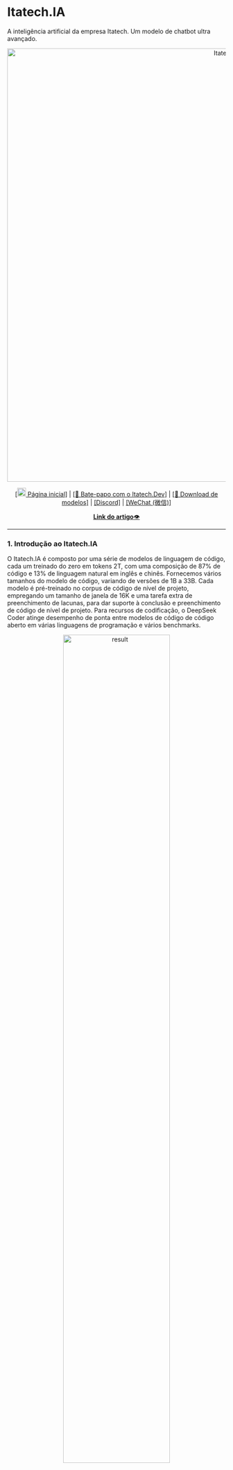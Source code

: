# Itatech.IA
A inteligência artificial da empresa Itatech. Um modelo de chatbot ultra avançado.

<p align="center">
<img width="1000px" alt="Itatech.IA" src="pictures/colocarImagem.png">
</p>
<p align="center"><a href="https://www.itatech.dev@gmail.com/">[<img src="pictures/colocarImagem.png" width="20px"> Página inicial]</a> | <a href="https://itatech.dev@gmail.com/">[🤖 Bate-papo com o Itatech.Dev]</a> | <a href="https://linkDownloadDeModelos">[🤗 Download de modelos]</a> | <a href="https://LinkDiscord">[Discord]</a> | <a href="https://github.com/Exemple`">[WeChat (微信)]</a></p>
<p align="center">
<a href="https://huggingface.co/papers/2401.14196"><b>Link do artigo</b>👁️</a>
</p>
<hr>

### 1. Introdução ao Itatech.IA

O Itatech.IA é composto por uma série de modelos de linguagem de código, cada um treinado do zero em tokens 2T, com uma composição de 87% de código e 13% de linguagem natural em inglês e chinês. Fornecemos vários tamanhos do modelo de código, variando de versões de 1B a 33B. Cada modelo é pré-treinado no corpus de código de nível de projeto, empregando um tamanho de janela de 16K e uma tarefa extra de preenchimento de lacunas, para dar suporte à conclusão e preenchimento de código de nível de projeto. Para recursos de codificação, o DeepSeek Coder atinge desempenho de ponta entre modelos de código de código aberto em várias linguagens de programação e vários benchmarks.

<p align="center">
<img src="pictures/result.png" alt="result" width="70%">
</p>

- **Dados de treinamento massivos**: treinados do zero em tokens 2T, incluindo 87% de código e 13% de dados linguísticos em inglês.

- **Altamente flexível e escalável**: oferecido em tamanhos de modelo de 1B, 5,7B, 6,7B e 33B, permitindo que os usuários escolham a configuração mais adequada para seus requisitos.

- **Desempenho de modelo superior**: desempenho de última geração entre modelos de código disponíveis publicamente nos benchmarks HumanEval, MultiPL-E, MBPP, DS-1000 e APPS.

- **Recursos avançados de conclusão de código**: um tamanho de janela de 16K e uma tarefa de preenchimento de lacunas, dando suporte à conclusão de código em nível de projeto e tarefas de preenchimento.

#### Linguagens de programação suportadas
`['ada', 'agda', 'alloy', 'antlr', 'applescript', 'assembly', 'augeas', 'awk', 'batchfile', 'bluespec', 'c', 'c-sharp', 'clojure', 'cmake', 'coffeescript', 'common-lisp', 'cpp', 'css', 'cuda', 'dart', 'dockerfile', 'elixir', 'elm', 'emacs-lisp', 'erlang', 'f-sharp', 'fortran', 'glsl', 'go', 'groovy', 'haskell', 'html', 'idris', 'isabelle', 'java', 'java-server-pages', 'javascript', 'json', 'julia', 'jupyter-notebook', 'kotlin', 'lean', 'literate-agda', 'literate-coffeescript', 'literate-haskell', 'lua', 'makefile', 'maple', 'markdown', 'mathematica', 'matlab', 'ocaml', 'pascal', 'perl', 'php', 'powershell', 'prolog', 'protocol-buffer', 'python', 'r', 'racket', 'restructuredtext', 'rmarkdown', 'ruby', 'rust', 'sas', 'scala', 'scheme', 'shell', 'smalltalk', 'solidity', 'sparql', 'sql', 'stan', 'standard-ml', 'stata', 'systemverilog', 'tcl', 'tcsh', 'tex', 'thrift', 'typescript', 'verilog', 'vhdl', 'visual-basic', 'xslt', 'yacc', 'yaml', 'zig']`

### 2. Resultados da avaliação
Avaliamos o Itatech.IA em vários benchmarks relacionados à codificação.
Apenas os resultados `pass@1` no HumanEval (Python e Multilingual), MBPP e DS-1000 são relatados aqui:

<p align="center">
<img src="pictures/table.png" alt="table" width="70%">
</p>

O resultado mostra que o Itatech.IA-Base-33B supera significativamente os LLMs de código aberto existentes. Comparado com o CodeLlama-34B, ele lidera em 7,9%, 9,3%, 10,8% e 5,9%, respectivamente, no HumanEval Python, HumanEval Multilingual, MBPP e DS-1000.
Surpreendentemente, nosso Itatech.IA-Base-7B atinge o desempenho do CodeLlama-34B.
O modelo Itatech.IA-Instruct-33B após o ajuste de instruções supera o GPT35-turbo no HumanEval e obtém resultados comparáveis ​​com o GPT35-turbo no MBPP.

Mais detalhes da avaliação podem ser encontrados na [Avaliação detalhada](#6-detailed-evaluation-results).

### 3. Procedimento de criação de dados e treinamento do modelo

#### Criação de dados

- Etapa 1: coletar dados de código do GitHub e aplicar as mesmas regras de filtragem que [StarCoder Data](https://github.com/bigcode-project/bigcode-dataset) para filtrar dados.
- Etapa 2: analisar as dependências de arquivos dentro do mesmo repositório para reorganizar as posições dos arquivos com base em suas dependências.
- Etapa 3: Concatenar arquivos dependentes para formar um único exemplo e empregar minhash de nível de repositório para desduplicação.
- Etapa 4: Filtrar ainda mais o código de baixa qualidade, como códigos com erros de sintaxe ou baixa legibilidade.

<img src="pictures/data_clean.png" alt="data_creation" width="100%">

#### Treinamento do modelo

- Etapa 1: Inicialmente pré-treinado com um conjunto de dados consistindo de 87% de código, 10% de linguagem relacionada ao código (Github Markdown e StackExchange) e 3% de idioma chinês não relacionado ao código. Os modelos são pré-treinados usando tokens de 1,8T e um tamanho de janela de 4K nesta etapa.
- Etapa 2: Pré-treinamento adicional usando um tamanho de janela estendido de 16K em 200B tokens adicionais, resultando em modelos fundamentais (**DeepSeek-Coder-Base**).
- Etapa 3: Ajuste fino de instruções em 2B tokens de dados de instruções, resultando em modelos ajustados por instruções (**Itatech.IA-Instruct**).

<img src="pictures/model_pretraining.png" alt="model_pretraining" width="100%">

### 4. Como usar
Antes de prosseguir, você precisará instalar as dependências necessárias. Você pode fazer isso executando o seguinte comando:
```
pip install -r requirements.txt

```
Uma demonstração também está disponível no [🤗 Hugging Face Space](https://huggingface.co/spaces/itatech.IA-instruct), e você pode executar a demonstração localmente usando `app.py` na pasta [demo](https://github.com/itatech.IA/main/demo). (Obrigado a toda a equipe do HF pelo suporte)

Aqui estão alguns exemplos de como usar nosso modelo.

#### 1) Conclusão de código
```python
from transformers import AutoTokenizer, AutoModelForCausalLM
import torch
tokenizer = AutoTokenizer.from_pretrained("itatech.IA-6.7b-base", trust_remote_code=True)
model = AutoModelForCausalLM.from_pretrained("itatech.IA/-6.7b-base", trust_remote_code=True, torch_dtype=torch.bfloat16).cuda()
input_text = "#escreva um algoritmo de classificação rápida"
inputs = tokenizer(input_text, return_tensors="pt").to(model.device)
outputs = model.generate(**inputs, max_length=128)
print(tokenizer.decode(outputs[0], skip_special_tokens=True))
```
Este código produzirá o seguinte resultado:
```
def quick_sort(arr):
if len(arr) <= 1:
return arr
pivot = arr[0]
left = []
right = []
for i in range(1, len(arr)):
if arr[i] < pivot:
left.append(arr[i])
else:
right.append(arr[i])
return quick_sort(left) + [pivot] + quick_sort(right)
```

#### 2) Inserção de código
```python
from transformers import AutoTokenizer, AutoModelForCausalLM
import torch
tokenizer = AutoTokenizer.from_pretrained("itatech.IA-6.7b-base", trust_remote_code=True)
model = AutoModelForCausalLM.from_pretrained("itatech.IA-6.7b-base", trust_remote_code=True, torch_dtype=torch.bfloat16).cuda()
input_text = """<｜fim begin｜>def quick_sort(arr):
if len(arr) <= 1:
return arr
pivot = arr[0]
left = []
right = []
<｜fim hole｜>
if arr[i] < pivot:
left.append(arr[i])
else:
right.append(arr[i])
return quick_sort(left) + [pivot] + quick_sort(right)<｜fim end｜>"""
inputs = tokenizer(input_text, return_tensors="pt").to(model.device)
outputs = model.generate(**inputs, max_length=128)
print(tokenizer.decode(outputs[0], skip_special_tokens=True)[len(input_text):])
```
Este código produzirá o seguinte resultado:
```
for i in range(1, len(arr)):
```

#### 3) Inferência do modelo de bate-papo
```python
from transformers import AutoTokenizer, AutoModelForCausalLM
import torch
tokenizer = AutoTokenizer.from_pretrained("itatech.IA-6.7b-instruct", trust_remote_code=True)
model = AutoModelForCausalLM.from_pretrained("itatech.IA-6.7b-instruct", trust_remote_code=True, torch_dtype=torch.bfloat16).cuda()
messages=[
{ 'role': 'user', 'content': "escreva um algoritmo de classificação rápida em python."}
]
inputs = tokenizer.apply_chat_template(messages, add_generation_prompt=True, return_tensors="pt").to(model.device)
# tokenizer.eos_token_id é o id do token <|EOT|>
outputs = model.generate(inputs, max_new_tokens=512, do_sample=False, top_k=50, top_p=0.95, num_return_sequences=1, eos_token_id=tokenizer.eos_token_id)
print(tokenizer.decode(outputs[0][len(inputs[0]):], skip_special_tokens=True))
```
Este código produzirá o seguinte resultado:
```
Claro, aqui está uma implementação simples do algoritmo Quick Sort em Python:

def quick_sort(arr):
if len(arr) <= 1:
return arr
else:
pivot = arr[0]
less_than_pivot = [x for x in arr[1:] if x <= pivot]
greater_than_pivot = [x for x in arr[1:] if x > pivot]
return quick_sort(less_than_pivot) + [pivot] + quick_sort(greater_than_pivot)

# Teste a função
arr = [10, 7, 8, 9, 1, 5]
print("Matriz original:", arr)
print("Matriz classificada:", quick_sort(arr))

Este código funciona selecionando um elemento 'pivot' de o array e particionando os outros elementos em dois subarrays, de acordo com se eles são menores ou maiores que o pivô. O elemento pivô está então em sua posição final. O processo é então repetido para os subarrays.
```

Se você não quiser usar a API fornecida `apply_chat_template` que carrega o template de `tokenizer_config.json`, você pode usar o seguinte template para conversar com nosso modelo. Substitua o `['content']` por suas instruções e as respostas anteriores do modelo (se houver), então o modelo irá gerar a resposta para a instrução dada atualmente.
```
Você é um assistente de programação de IA, utilizando o modelo DeepSeek Coder, desenvolvido pela itatech.IA Company, e você só responde perguntas relacionadas à ciência da computação. Para perguntas politicamente sensíveis, questões de segurança e privacidade, e outras questões não relacionadas à ciência da computação, você se recusará a responder.
### Instrução:
['content']
### Resposta:
['content']
<|EOT|>
### Instrução:
['content']
### Resposta:

```

#### 4) Conclusão de código em nível de repositório
```python
from transformers import AutoTokenizer, AutoModelForCausalLM
import torch
tokenizer = AutoTokenizer.from_pretrained("deepseek-ai/deepseek-coder-6.7b-base", trust_remote_code=True)
model = AutoModelForCausalLM.from_pretrained("deepseek-ai/deepseek-coder-6.7b-base", trust_remote_code=True, torch_dtype=torch.bfloat16).cuda()

input_text = """#utils.py
import tocha
de sklearn importar conjuntos de dados
de sklearn.model_selection importar train_test_split
de sklearn.preprocessing importar StandardScaler
de sklearn.metrics importar accuracy_score

def load_data():
iris = datasets.load_iris()
X = iris.data
y = iris.target

# Padronizar os dados
scaler = StandardScaler()
X = scaler.fit_transform(X)

X_train, X_test, y_train, y_test = train_test_split(X, y, test_size=0.3, random_state=42)

# Converter dados numpy em tensores PyTorch
X_train = torch.tensor(X_train, dtype=torch.float32)
X_test = torch.tensor(X_test, dtype=torch.float32)
y_train = tocha.tensor(y_train, dtype=torch.int64)
y_test = tocha.tensor(y_test, dtype=torch.int64)

return X_train, X_test, y_train, y_test

def avaliar_predições(y_test, y_pred):
return precisão_score(y_test, y_pred)

# model.py
importar tocha
importar tocha.nn como nn
importar tocha.optim como optim
de tocha.utils.data importar DataLoader, TensorDataset

classe IrisClassifier(nn.Module):
def __init__(self):
super(IrisClassifier, self).__init__()
self.fc = nn.Sequential(
nn.Linear(4, 16),
nn.ReLU(),
nn.Linear(16, 3)
)

def forward(self, x):
return self.fc(x)

def train_model(self, X_train, y_train, epochs, lr, batch_size):
criteria = nn.CrossEntropyLoss()
optimizer = optim.Adam(self.parameters(), lr=lr)

# Crie o DataLoader para lotes
dataset = TensorDataset(X_train, y_train)
dataloader = DataLoader(dataset, batch_size=batch_size, shuffle=True)

for epoch in range(epochs):
for batch_X, batch_y in dataloader:
optimizer.zero_grad()
outputs = self(batch_X)
loss = criteria(outputs, batch_y)
loss.backward()
optimizer.step()

def predict(self, X_test):
with torch.no_grad():
outputs = self(X_test)
_, predict = outputs.max(1)
return predict.numpy()

# main.py
from utils import load_data, assess_predictions
from model import IrisClassifier as Classifier

def main():
# Treinamento e avaliação do modelo
"""
inputs = tokenizer(input_text, return_tensors="pt").to(model.device)
outputs = model.generate(**inputs, max_new_tokens=140)
print(tokenizer.decode(outputs[0]))
```

---
No cenário a seguir, o modelo Itatech.IA-6.7B efetivamente chama uma classe **IrisClassifier** e sua função membro do arquivo `model.py` e também utiliza funções do arquivo `utils.py` para complete corretamente a função **main** no arquivo `main.py` para treinamento e avaliação do modelo.

![GIF de conclusão](pictures/completion_demo.gif)

### 5. Como ajustar o Itatech.IA

Nós fornecemos o script `finetune/finetune_itatechia.py` para que os usuários ajustem nossos modelos em tarefas posteriores.

O script suporta o treinamento com [DeepSpeed](https://github.com/microsoft/DeepSpeed). Você precisa instalar os pacotes necessários por:

```bash
pip install -r finetune/requirements.txt
```

Siga o [Formato do conjunto de dados de amostra](https://huggingface.co/datasets/nickrosh/Evol-Instruct-Code-80k-v1) para preparar seus dados de treinamento.
Cada linha é uma string serializada em json com dois campos obrigatórios `instruction` e `output`.

Após a preparação dos dados, você pode usar o script de shell de exemplo para ajustar `Itatech.IA-6.7b-instruct`.
Lembre-se de especificar `DATA_PATH`, `OUTPUT_PATH`.
E escolha hiperparâmetros apropriados (por exemplo, `learning_rate`, `per_device_train_batch_size`) de acordo com seu cenário.

```bash
DATA_PATH="<seu_caminho_de_dados>"
OUTPUT_PATH="<seu_caminho_de_saída>"
MODEL="itatech.IA-6.7b-instruct"

cd finetune && deepspeed finetune_itatechia.py \
--model_name_or_path $MODEL_PATH \
--data_path $DATA_PATH \
--output_dir $OUTPUT_PATH \
--num_train_epochs 3 \
--model_max_length 1024 \
--per_device_train_batch_size 16 \
--per_device_eval_batch_size 1 \
--gradient_accumulation_steps 4 \
--evaluation_strategy "no" \
--save_strategy "steps" \
--save_steps 100 \
--save_total_limit 100 \
--learning_rate 2e-5 \
--warmup_steps 10 \
--logging_steps 1 \
--lr_scheduler_type "cosseno" \
--gradient_checkpointing True \
--report_to "tensorboard" \
--deepspeed configs/ds_config_zero3.json \
--bf16 True
```

### 6. Resultados detalhados da avaliação

O código reproduzível para os seguintes resultados de avaliação pode ser encontrado no diretório [Evaluation](https://github.com/itatech.IA/main/Evaluation).
#### 1) Benchmark HumanEval multilíngue
![HumanEval](pictures/HumanEval.png)

#### 2) Benchmark MBPP
<img src="pictures/MBPP.png" alt="MBPP" width="40%">

#### 3) Benchmark DS-1000
![DS-1000](pictures/DS-1000.png)

#### 4) Benchmark de raciocínio matemático com auxílio de programa
![Math](pictures/Math.png)

### Inferência com vLLM

Você também pode empregar [vLLM](https://github.com/vllm-project/vllm) para inferência de alto rendimento.

**Completamento de texto**

```python
from vllm import LLM, SamplingParams

tp_size = 4 # Paralelismo de tensor
sampling_params = SamplingParams(temperature=0.7, top_p=0.9, max_tokens=100)
model_name = "itatechia-6.7b-base"
llm = LLM(model=model_name, trust_remote_code=True, gpu_memory_utilization=0.9, tensor_parallel_size=tp_size)

prompts = [
"Se todos em um país se amam,",
"A pesquisa também deve se concentrar nas tecnologias",
"Para determinar se o rótulo está correto, precisamos"
]
outputs = llm.generate(prompts, sampling_params)

generated_text = [output.outputs[0].text para saída em outputs]
print(generated_text)
```

**Conclusão do bate-papo**

```python
from transformers import AutoTokenizer
from vllm import LLM, SamplingParams

tp_size = 4 # Paralelismo de tensor
sampling_params = SamplingParams(temperatura=0,7, top_p=0,9, max_tokens=100)
model_name = "itatech.IA-6.7b-instruct"
tokenizer = AutoTokenizer.from_pretrained(model_name)
llm = LLM(model=model_name, trust_remote_code=True, gpu_memory_utilization=0,9, tensor_parallel_size=tp_size)

messages_list = [
[{"role": "user", "content": "Quem é você?"}],
[{"role": "user", "content": "O que você pode fazer?"}],
[{"role": "user", "content": "Explique o Transformer brevemente."}],
]
prompts = [tokenizer.apply_chat_template(messages, add_generation_prompt=True, tokenize=False) para mensagens em messages_list]

sampling_params.stop = [tokenizer.eos_token]
outputs = llm.generate(prompts, sampling_params)

generated_text = [output.outputs[0].text para saída em outputs]
print(generated_text)
```

### 7. Perguntas e respostas

#### Poderia Você fornece o arquivo tokenizer.model para quantização do modelo?

O itatech.IA utiliza o [HuggingFace Tokenizer](https://huggingface.co/docs/tokenizers/index) para implementar o algoritmo Bytelevel-BPE, com pré-tokenizadores especialmente projetados para garantir o desempenho ideal. Atualmente, não há uma maneira direta de converter o tokenizador em um tokenizador SentencePiece. Estamos contribuindo para que os métodos de quantização de código aberto facilitem o uso do HuggingFace Tokenizer.

##### GGUF(llama.cpp)

Enviamos um [PR](https://github.com/ggerganov/llama.cpp/pull/4070) para o popular repositório de quantização [llama.cpp](https://github.com/ggerganov/llama.cpp) para oferecer suporte total a todos os pré-tokenizadores HuggingFace, incluindo o nosso.

Enquanto espera que o PR seja mesclado, você pode gerar seu modelo GGUF usando as seguintes etapas:

```bash
git clone https://github.com/DOGEwbx/llama.cpp.git
cd llama.cpp
git checkout regex_gpt2_preprocess
# configure o ambiente de acordo com o README
make
python3 -m pip install -r requirements.txt
# gere o modelo GGUF
python convert-hf-to-gguf.py <MODEL_PATH> --outfile <GGUF_PATH> --model-name deepseekcoder
# use a quantização q4_0 como exemplo
./quantize <GGUF_PATH> <OUTPUT_PATH> q4_0
./main -m <OUTPUT_PATH> -n 128 -p <PROMPT>
```
##### GPTQ(exllamav2)

`ATUALIZAÇÃO:`[exllamav2](https://github.com/turboderp/exllamav2) conseguiu suportar o Huggingface Tokenizer. Baixe a versão mais recente e experimente.

Lembre-se de definir a escala RoPE para 4 para saída correta, mais discussão pode ser encontrada neste [PR](https://github.com/turboderp/exllamav2/pull/189).

#### Como usar o deepseek-coder-instruct para completar o código?

Embora os modelos deepseek-coder-instruct não sejam especificamente treinados para tarefas de conclusão de código durante o ajuste fino supervisionado (SFT), eles mantêm a capacidade de executar a conclusão de código de forma eficaz. Para habilitar essa funcionalidade, você simplesmente precisa ajustar o parâmetro eos_token_id. Defina o eos_token_id como 32014, em oposição ao seu valor padrão de 32021 na configuração itatech.IA-instruct. Essa modificação solicita que o modelo reconheça o fim de uma sequência de forma diferente, facilitando assim as tarefas de conclusão de código.

### 8. Recursos
[awesome-deepseek-coder](https://github.com/iatech.IA) é uma lista com curadoria de projetos de código aberto relacionados ao itatech.IA.

### 9. Licença
Este repositório de código é licenciado sob a Licença MIT. O uso de modelos DeepSeek Coder está sujeito à Licença de Modelo. DeepSeek Coder suporta uso comercial.

Consulte [CÓDIGO DE LICENÇA](CÓDIGO DE LICENÇA) e [MODELO DE LICENÇA](MODELO DE LICENÇA) para obter mais detalhes.

### 10. Citação
```
@misc{deepseek-codificador,
 autor = {Daya Guo, Qihao Zhu, Dejian Yang, Zhenda Xie, Kai Dong, Wentao Zhang, Guanting Chen, Xiao Bi, Y. Wu, Y.K. Li, Fuli Luo, Yingfei Xiong, Wenfeng Liang},
title = {DeepSeek-Coder: Quando o modelo de linguagem grande encontra a programação -- A ascensão da inteligência de código},
journal = {CoRR},
volume = {abs/2401.14196},
year = {2024},
url = {https://arxiv.org/abs/2401.14196},
}
```

### 11. Contato

Se você tiver alguma dúvida, abra um problema ou entre em contato conosco em [itatech.dev@gmail.com](mailto:service@itatech.dev.com).
